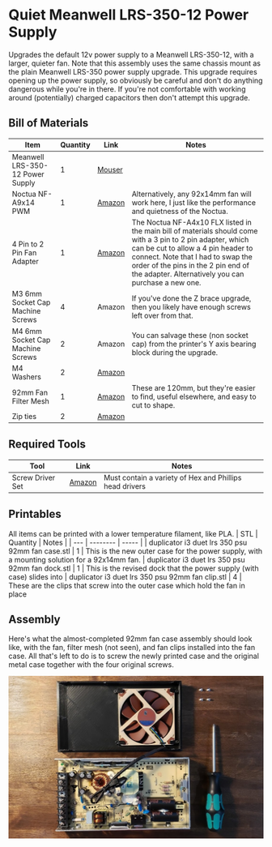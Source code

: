 # Quiet Meanwell LRS-350-12 Power Supply

Upgrades the default 12v power supply to a Meanwell LRS-350-12, with a larger, quieter fan. Note that this assembly uses the same chassis mount as the plain Meanwell LRS-350 power supply upgrade. This upgrade requires opening up the power supply, so obviously be careful and don't do anything dangerous while you're in there. If you're not comfortable with working around (potentially) charged capacitors then don't attempt this upgrade.

## Bill of Materials
| Item | Quantity | Link | Notes |
| ---- | -------- | ---- | ----- |
| Meanwell LRS-350-12 Power Supply  | 1 | [Mouser](https://www.mouser.com/ProductDetail/709-LRS350-12)                                      |
| Noctua NF-A9x14 PWM               | 1 | [Amazon](https://smile.amazon.com/gp/product/B009NQM7V2/)                                         | Alternatively, any 92x14mm fan will work here, I just like the performance and quietness of the Noctua.
| 4 Pin to 2 Pin Fan Adapter        | 1 | [Amazon](https://smile.amazon.com/s?k=4+pin+to+2+pin+fan+adapter)                                 | The Noctua NF-A4x10 FLX listed in the main bill of materials should come with a 3 pin to 2 pin adapter, which can be cut to allow a 4 pin header to connect. Note that I had to swap the order of the pins in the 2 pin end of the adapter. Alternatively you can purchase a new one.
| M3 6mm Socket Cap Machine Screws  | 4 | Amazon                                                                                            | If you've done the Z brace upgrade, then you likely have enough screws left over from that.
| M4 6mm Socket Cap Machine Screws  | 2 | Amazon                                                                                            | You can salvage these (non socket cap) from the printer's Y axis bearing block during the upgrade.
| M4 Washers                        | 2 | [Amazon](https://smile.amazon.com/gp/product/B07CG9J4NC)                                          |
| 92mm Fan Filter Mesh              | 1 | [Amazon](https://smile.amazon.com/ThreeBulls-Cooler-Filter-Dustproof-Computer/dp/B01N952K7P)      | These are 120mm, but they're easier to find, useful elsewhere, and easy to cut to shape.
| Zip ties                          | 2 | [Amazon](https://smile.amazon.com/AmazonBasics-Multi-Purpose-Cable-Ties-200-Piece/dp/B087MKMSDY)  |

## Required Tools
| Tool | Link | Notes |
| ---- | ---- | ----- |
| Screw Driver Set  | [Amazon](https://smile.amazon.com/Syntus-Precision-Screwdriver-Electronics-Cellphone/dp/B071PB4RPV)   | Must contain a variety of Hex and Phillips head drivers

## Printables
All items can be printed with a lower temperature filament, like PLA.
| STL | Quantity | Notes |
| --- | -------- | ----- |
| duplicator i3 duet lrs 350 psu 92mm fan case.stl | 1 | This is the new outer case for the power supply, with a mounting solution for a 92x14mm fan.
| duplicator i3 duet lrs 350 psu 92mm fan dock.stl | 1 | This is the revised dock that the power supply (with case) slides into
| duplicator i3 duet lrs 350 psu 92mm fan clip.stl | 4 | These are the clips that screw into the outer case which hold the fan in place

## Assembly
Here's what the almost-completed 92mm fan case assembly should look like, with the fan, filter mesh (not seen), and fan clips installed into the fan case. All that's left to do is to screw the newly printed case and the original metal case together with the four original screws.

<p align="center"><img src="https://raw.githubusercontent.com/naschorr/duplicator-i3-duet/main/upgrades/quiet_meanwell_lrs_350_psu/images/assembly_0.jpg"/></p>
